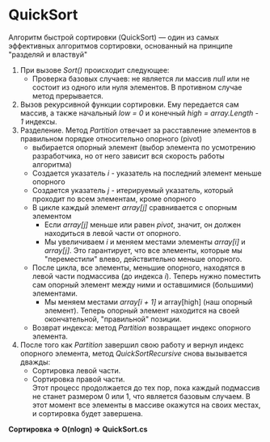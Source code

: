 # QuickSort
Алгоритм быстрой сортировки (QuickSort) — один из самых эффективных алгоритмов сортировки, основанный на принципе "разделяй и властвуй"

1. При вызове *Sort()* происходит следующее:
    - Проверка базовых случаев: не является ли массив *null* или не состоит из одного или нуля элементов. В противном случае метод прерывается.
2. Вызов рекурсивной функции сортировки. Ему передается сам массив, а также начальный *low = 0* и конечный *high = array.Length - 1* индексы.
3. Разделение. Метод *Partition* отвечает за расставление элементов в правильном порядке относительно опорного (pivot)
    - выбирается опорный элемент (выбор элемента по усмотрению разработчика, но от него зависит вся скорость работы алгоритма)
    - Создается указатель *i* - указатель на последний элемент меньше опорного
    - Создается указатель *j* - итерируемый указатель, который проходит по всем элементам, кроме опорного
    - В цикле каждый элемент *array\[j\]* сравнивается с опорным элементом
        - Если *array\[j\]* меньше или равен *pivot*, значит, он должен находиться в левой части от опорного.
        - Мы увеличиваем *i* и меняем местами элементы *array\[i\]* и *array\[j\]*. Это гарантирует, что все элементы, которые мы "переместили" влево, действительно меньше опорного.
    - После цикла, все элементы, меньшие опорного, находятся в левой части подмассива (до индекса *i*). Теперь нужно поместить сам опорный элемент между ними и оставшимися (большими) элементами.
        - Мы меняем местами *array\[i + 1\]* и array\[high\] (наш опорный элемент). Теперь опорный элемент находится на своей окончательной, "правильной" позиции.
    - Возврат индекса: метод *Partition* возвращает индекс опорного элемента.
4. После того как *Partition* завершил свою работу и вернул индекс опорного элемента, метод *QuickSortRecursive* снова вызывается дважды:
    - Сортировка левой части.
    - Сортировка правой части.  
    Этот процесс продолжается до тех пор, пока каждый подмассив не станет размером 0 или 1, что является базовым случаем. В этот момент все элементы в массиве окажутся на своих местах, и сортировка будет завершена.

**Сортировка => O(nlogn) => QuickSort.cs**